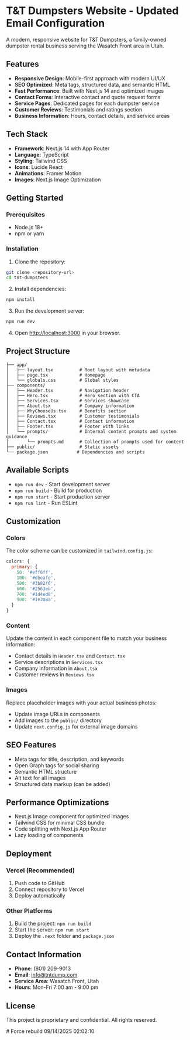 # T&T Dumpsters Website - Updated Email Configuration

A modern, responsive website for T&T Dumpsters, a family-owned dumpster rental business serving the Wasatch Front area in Utah.

## Features

- **Responsive Design**: Mobile-first approach with modern UI/UX
- **SEO Optimized**: Meta tags, structured data, and semantic HTML
- **Fast Performance**: Built with Next.js 14 and optimized images
- **Contact Forms**: Interactive contact and quote request forms
- **Service Pages**: Dedicated pages for each dumpster service
- **Customer Reviews**: Testimonials and ratings section
- **Business Information**: Hours, contact details, and service areas

## Tech Stack

- **Framework**: Next.js 14 with App Router
- **Language**: TypeScript
- **Styling**: Tailwind CSS
- **Icons**: Lucide React
- **Animations**: Framer Motion
- **Images**: Next.js Image Optimization

## Getting Started

### Prerequisites

- Node.js 18+ 
- npm or yarn

### Installation

1. Clone the repository:
```bash
git clone <repository-url>
cd tnt-dumpsters
```

2. Install dependencies:
```bash
npm install
```

3. Run the development server:
```bash
npm run dev
```

4. Open [http://localhost:3000](http://localhost:3000) in your browser.

## Project Structure

```
├── app/
│   ├── layout.tsx          # Root layout with metadata
│   ├── page.tsx            # Homepage
│   └── globals.css         # Global styles
├── components/
│   ├── Header.tsx          # Navigation header
│   ├── Hero.tsx            # Hero section with CTA
│   ├── Services.tsx        # Services showcase
│   ├── About.tsx           # Company information
│   ├── WhyChooseUs.tsx     # Benefits section
│   ├── Reviews.tsx         # Customer testimonials
│   ├── Contact.tsx         # Contact information
│   ├── Footer.tsx          # Footer with links
│   └── prompts/            # Internal content prompts and system guidance
│       └── prompts.md      # Collection of prompts used for content
├── public/                 # Static assets
└── package.json           # Dependencies and scripts
```

## Available Scripts

- `npm run dev` - Start development server
- `npm run build` - Build for production
- `npm run start` - Start production server
- `npm run lint` - Run ESLint

## Customization

### Colors
The color scheme can be customized in `tailwind.config.js`:

```javascript
colors: {
  primary: {
    50: '#eff6ff',
    100: '#dbeafe',
    500: '#3b82f6',
    600: '#2563eb',
    700: '#1d4ed8',
    900: '#1e3a8a',
  }
}
```

### Content
Update the content in each component file to match your business information:
- Contact details in `Header.tsx` and `Contact.tsx`
- Service descriptions in `Services.tsx`
- Company information in `About.tsx`
- Customer reviews in `Reviews.tsx`

### Images
Replace placeholder images with your actual business photos:
- Update image URLs in components
- Add images to the `public/` directory
- Update `next.config.js` for external image domains

## SEO Features

- Meta tags for title, description, and keywords
- Open Graph tags for social sharing
- Semantic HTML structure
- Alt text for all images
- Structured data markup (can be added)

## Performance Optimizations

- Next.js Image component for optimized images
- Tailwind CSS for minimal CSS bundle
- Code splitting with Next.js App Router
- Lazy loading of components

## Deployment

### Vercel (Recommended)
1. Push code to GitHub
2. Connect repository to Vercel
3. Deploy automatically

### Other Platforms
1. Build the project: `npm run build`
2. Start the server: `npm run start`
3. Deploy the `.next` folder and `package.json`

## Contact Information

- **Phone**: (801) 209-9013
- **Email**: info@tntdump.com
- **Service Area**: Wasatch Front, Utah
- **Hours**: Mon-Fri 7:00 am - 9:00 pm

## License

This project is proprietary and confidential. All rights reserved.



#   F o r c e   r e b u i l d   0 9 / 1 4 / 2 0 2 5   0 2 : 0 2 : 1 0 
 
 